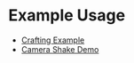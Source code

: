 # Example Usage

- [Crafting Example](examples/crafting.md)
- [Camera Shake Demo](examples/camerashaker.md)
